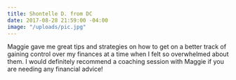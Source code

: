 ```yaml
---
title: Shontelle D. from DC
date: 2017-08-28 21:59:00 -04:00
image: "/uploads/pic.jpg"
---
```


Maggie gave me great tips and strategies on how to get on a better track of gaining control over my finances at a time when I felt so overwhelmed about them. I would definitely recommend a coaching session with Maggie if you are needing any financial advice!